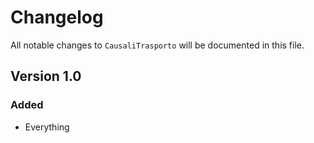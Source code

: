 # Changelog

All notable changes to `CausaliTrasporto` will be documented in this file.

## Version 1.0

### Added
- Everything
